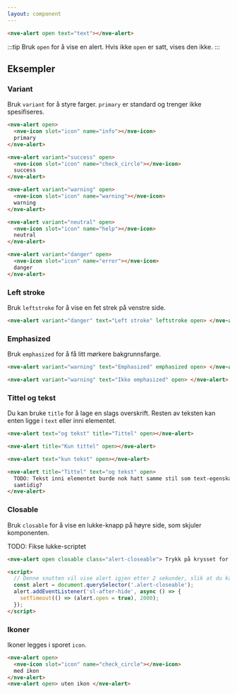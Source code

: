 ```yaml
---
layout: component
---
```


<CodeExamplePreview>

```html
<nve-alert open text="text"></nve-alert>
```

</CodeExamplePreview>

:::tip
Bruk `open` for å vise en alert. Hvis ikke `open` er satt, vises den ikke.
:::

## Eksempler

### Variant

Bruk `variant` for å styre farger. `primary` er standard og trenger ikke spesifiseres.

<CodeExamplePreview arrangeComponentsVertically>

```html
<nve-alert open>
  <nve-icon slot="icon" name="info"></nve-icon>
  primary
</nve-alert>

<nve-alert variant="success" open>
  <nve-icon slot="icon" name="check_circle"></nve-icon>
  success
</nve-alert>

<nve-alert variant="warning" open>
  <nve-icon slot="icon" name="warning"></nve-icon>
  warning
</nve-alert>

<nve-alert variant="neutral" open>
  <nve-icon slot="icon" name="help"></nve-icon>
  neutral
</nve-alert>

<nve-alert variant="danger" open>
  <nve-icon slot="icon" name="error"></nve-icon>
  danger
</nve-alert>
```

</CodeExamplePreview>

### Left stroke

Bruk `leftstroke` for å vise en fet strek på venstre side.

<CodeExamplePreview arrangeComponentsVertically>

```html
<nve-alert variant="danger" text="Left stroke" leftstroke open> </nve-alert>
```

</CodeExamplePreview>

### Emphasized

Bruk `emphasized` for å få litt mørkere bakgrunnsfarge.

<CodeExamplePreview arrangeComponentsVertically>

```html
<nve-alert variant="warning" text="Emphasized" emphasized open> </nve-alert>

<nve-alert variant="warning" text="Ikke emphasized" open> </nve-alert>
```

</CodeExamplePreview>

### Tittel og tekst

Du kan bruke `title` for å lage en slags overskrift. Resten av teksten kan enten ligge i `text` eller inni elementet.

<CodeExamplePreview arrangeComponentsVertically>

```html
<nve-alert text="og tekst" title="Tittel" open></nve-alert>

<nve-alert title="Kun tittel" open></nve-alert>

<nve-alert text="kun tekst" open></nve-alert>

<nve-alert title="Tittel" text="og tekst" open>
  TODO: Tekst inni elementet burde nok hatt samme stil som text-egenskapen og kanskje man ikke burde kunne vise begge
  samtidig?
</nve-alert>
```

</CodeExamplePreview>

### Closable

Bruk `closable` for å vise en lukke-knapp på høyre side, som skjuler komponenten.

<CodeExamplePreview arrangeComponentsVertically>

TODO: Fikse lukke-scriptet

```html
<nve-alert open closable class="alert-closeable"> Trykk på krysset for å lukke denne </nve-alert>

<script>
  // Denne snutten vil vise alert igjen etter 2 sekunder, slik at du kan prøve å lukke den flere ganger
  const alert = document.querySelector('.alert-closeable');
  alert.addEventListener('sl-after-hide', async () => {
    setTimeout(() => (alert.open = true), 2000);
  });
</script>
```

</CodeExamplePreview>

### Ikoner

Ikoner legges i sporet `icon`.

<CodeExamplePreview arrangeComponentsVertically>

```html
<nve-alert open>
  <nve-icon slot="icon" name="check_circle"></nve-icon>
  med ikon
</nve-alert>
<nve-alert open> uten ikon </nve-alert>
```

</CodeExamplePreview>
